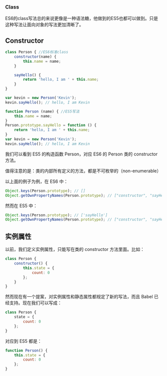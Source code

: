 ### Class
ES6的class写法总的来说更像是一种语法糖，他做到的ES5也都可以做到。只是这种写法让面向对象的写法更加清晰了。

Constructor
----
```js
class Person { //ES6标准class
    constructor(name) {
        this.name = name;
    }

    sayHello() {
        return 'hello, I am ' + this.name;
    }
}

var kevin = new Person('Kevin');
kevin.sayHello(); // hello, I am Kevin

function Person (name) { //ES5写法
	this.name = name;
}
Person.prototype.sayHello = function () {
	return 'hello, I am ' + this.name;
}
var kevin = new Person('Kevin');
kevin.sayHello(); // hello, I am Kevin
```
我们可以看到 ES5 的构造函数 Person，对应 ES6 的 Person 类的 constructor 方法。

值得注意的是：类的内部所有定义的方法，都是不可枚举的（non-enumerable）

以上面的例子为例，在 ES6 中：
```js
Object.keys(Person.prototype); // []
Object.getOwnPropertyNames(Person.prototype); // ["constructor", "sayHello"]
```
然而在 ES5 中：
```js
Object.keys(Person.prototype); // ['sayHello']
Object.getOwnPropertyNames(Person.prototype); // ["constructor", "sayHello"]
```
实例属性
----
以前，我们定义实例属性，只能写在类的 constructor 方法里面。比如：
```js
class Person {
    constructor() {
        this.state = {
            count: 0
        };
    }
}
```
然而现在有一个提案，对实例属性和静态属性都规定了新的写法，而且 Babel 已经支持。现在我们可以写成：
```js
class Person {
    state = {
        count: 0
    };
}
```
对应到 ES5 都是：
```js
function Person() {
    this.state = {
        count: 0
    };
}
```
